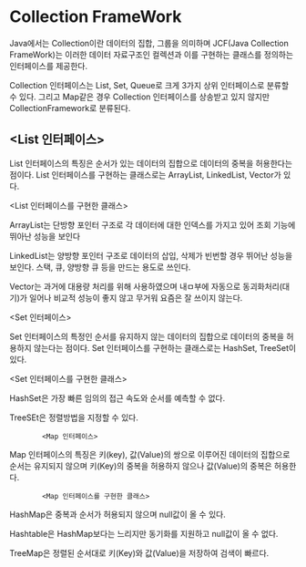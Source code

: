  # Collection FrameWork
Java에서는 Collection이란 데이터의 집합, 그룹을 의미하며 JCF(Java Collection FrameWork)는 이러한 데이터 자료구조인 컬렉션과
이를 구현하는 클래스를 정의하는 인터페이스를 제공한다.

Collection 인터페이스는 List, Set, Queue로 크게 3가지 상위 인터페이스로 분류할 수 있다. 그리고 Map같은 경우
Collection 인터페이스를 상송받고 있지 않지만 CollectionFramework로 분류된다.


## <List 인터페이스>

List 인터페이스의 특징은 순서가 있는 데이터의 집합으로 데이터의 중복을 허용한다는 점이다. List 인터페이스를 구현하는 클래스로는
ArrayList, LinkedList, Vector가 있다.

<List 인터페이스를 구현한 클래스>

ArrayList는 단방향 포인터 구조로 각 데이터에 대한 인덱스를 가지고 있어 조회 기능에 뛰아난 성능을 보인다

LinkedList는 양방향 포인터 구조로 데이터의 삽입, 삭제가 빈번할 경우 뛰어난 성능을 보인다. 스택, 큐, 양방향 큐 등을 만드는 용도로 쓰인다.

Vector는 과거에 대용량 처리를 위해 사용하였으며 내ㅁ부에 자동으로 동괴화처리(대기)가 일어나 비교적 성능이 좋지 않고 무거워 요즘은 잘 쓰이지 않는다.




<Set 인터페이스>

Set 인터페이스의 특정인 순서를 유지하지 않는 데이터의 집합으로 데이터의 중복을 허용하지 않는다는 점이다. Set 인터페이스를 구현하는 클래스로는
HashSet, TreeSet이 있다.


<Set 인터페이스를 구현한 클래스>

HashSet은 가장 빠른 임의의 접근 속도와 순서를 예측할 수 없다.

TreeSEt은 정렬방법을 지정할 수 있다.
  
 
  
  
 			<Map 인터페이스>
  Map 인터페이스의 특징은 키(key), 값(Value)의 쌍으로 이루어진 데이터의 집합으로 순서는 유지되지 않으며 키(Key)의 중복을 허용하지 않으나
 값(Value)의 중복은 허용한다.
 
  
  			<Map 인터페이스를 구현한 클래스>
  HashMap은 중복과 순서가 허용되지 않으며 null값이 올 수 있다.
  
  Hashtable은 HashMap보다는 느리지만 동기화를 지원하고 null값이 올 수 없다.
  
  TreeMap은 정렬된 순서대로 키(Key)와 값(Value)을 저장하여 검색이 빠르다.
  

